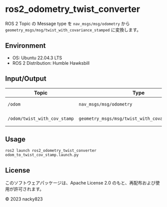 # ros2_odometry_twist_converter

ROS 2 Topic の Message type を `nav_msgs/msg/odometry` から `geometry_msgs/msg/twist_with_covariance_stamped` に変換します。

## Environment

+ OS: Ubuntu 22.04.3 LTS
+ ROS 2 Distribution: Humble Hawksbill

## Input/Output

| **Topic** | **Type** | **Description** |
| --- | --- | --- |
| `/odom` | `nav_msgs/msg/odometry` | Input odometry |
| `/odom/twist_with_cov_stamp` | `geometry_msgs/msg/twist_with_covariance_stamped` | Output twist_with_cov |

## Usage

```
ros2 launch ros2_odometry_twist_converter odom_to_twist_cov_stamp.launch.py
```

## License

このソフトウェアパッケージは、Apache License 2.0 のもと、再配布および使用が許可されます。

© 2023 nacky823